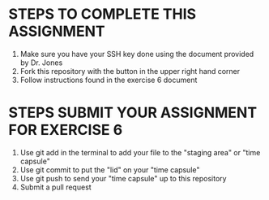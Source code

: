 # STEPS TO COMPLETE THIS ASSIGNMENT
1) Make sure you have your SSH key done using the document 
provided by Dr. Jones 
2) Fork this repository with the button in the upper right 
hand corner
3) Follow instructions found in the exercise 6 document

# STEPS SUBMIT YOUR ASSIGNMENT FOR EXERCISE 6
1) Use git add in the terminal to add your file to the 
"staging area" or "time capsule"
2) Use git commit to put the "lid" on your "time capsule"
3) Use git push to send your "time capsule" up to this 
repository
4) Submit a pull request
